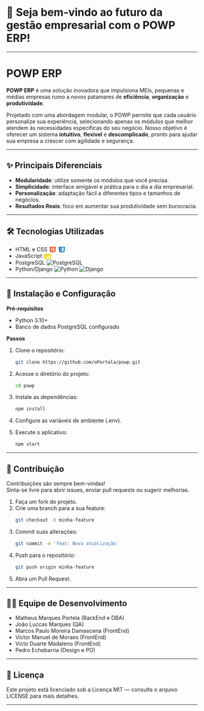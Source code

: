 # 🌟 Seja bem-vindo ao futuro da gestão empresarial com o POWP ERP!

---

# POWP ERP

**POWP ERP** é uma solução inovadora que impulsiona MEIs, pequenas e médias empresas rumo a novos patamares de **eficiência**, **organização** e **produtividade**.

Projetado com uma abordagem modular, o POWP permite que cada usuário personalize sua experiência, selecionando apenas os módulos que melhor atendem às necessidades específicas do seu negócio. Nosso objetivo é oferecer um sistema **intuitivo**, **flexível** e **descomplicado**, pronto para ajudar sua empresa a crescer com agilidade e segurança.

---

## ✨ Principais Diferenciais
- **Modularidade**: utilize somente os módulos que você precisa.
- **Simplicidade**: interface amigável e prática para o dia a dia empresarial.
- **Personalização**: adaptação fácil a diferentes tipos e tamanhos de negócios.
- **Resultados Reais**: foco em aumentar sua produtividade sem burocracia.

---

## 🛠️ Tecnologias Utilizadas
- HTML e CSS <img align="center" alt="oPortela-HTML" height="15" width="20" src="https://raw.githubusercontent.com/devicons/devicon/master/icons/html5/html5-original.svg"> <img align="center" alt="oPortela-CSS" height="15" width="20" src="https://raw.githubusercontent.com/devicons/devicon/master/icons/css3/css3-original.svg">
- JavaScript <img align="center" alt="oPortela-Js" height="15" width="20" src="https://raw.githubusercontent.com/devicons/devicon/master/icons/javascript/javascript-plain.svg">
- PostgreSQL <img src="https://cdn.jsdelivr.net/gh/devicons/devicon/icons/postgresql/postgresql-original.svg" alt="PostgreSQL" width="20" height="20"/>
- Python/Django <img src="https://cdn.jsdelivr.net/gh/devicons/devicon/icons/python/python-original.svg" alt="Python" width="20" height="20"/> <img src="https://cdn.jsdelivr.net/gh/devicons/devicon/icons/django/django-plain.svg" alt="Django" width="20" height="20"/>

---

## 🚀 Instalação e Configuração

**Pré-requisitos**
- Python 3.10+
- Banco de dados PostgreSQL configurado

**Passos**
1. Clone o repositório:
   ```bash
   git clone https://github.com/oPortela/powp.git
   ```

2. Acesse o diretório do projeto:
   ```bash
   cd powp
   ```

3. Instale as dependências:
   ```bash
   npm install
   ```

4. Configure as variáveis de ambiente (.env).

5. Execute o aplicativo:
   ```bash
   npm start
   ```

---

## 🤝 Contribuição

Contribuições são sempre bem-vindas!  
Sinta-se livre para abrir issues, enviar pull requests ou sugerir melhorias.

1. Faça um fork do projeto.
2. Crie uma branch para a sua feature:
   ```bash
   git checkout -b minha-feature
   ```
3. Commit suas alterações:
   ```bash
   git commit -m 'feat: Nova atualização'
   ```
4. Push para o repositório:
   ```bash
   git push origin minha-feature
   ```
5. Abra um Pull Request.

---

## 👨‍💻 Equipe de Desenvolvimento

- Matheus Marques Portela (BackEnd e DBA) 
- João Luccas Marques (QA)
- Marcos Paulo Moreira Damascena (FrontEnd)
- Victor Manuel de Moraes (FrontEnd)
- Victo Duarte Madaleno (FrontEnd) 
- Pedro Echebarria (Design e PO) 

---

## 📄 Licença

Este projeto está licenciado sob a Licença MIT — consulte o arquivo LICENSE para mais detalhes.

---
